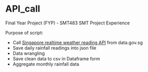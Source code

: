 # API_call

Final Year Project (FYP) - SMT483 SMT Project Experience

Purpose of script:
- Call [Singapore realtime weather reading API](https://data.gov.sg/dataset/realtime-weather-readings) from data.gov.sg
- Save daily rainfall readings into json file
- Data wrangling
- Save clean data to csv in Dataframe form
- Aggregate monthly rainfall data
